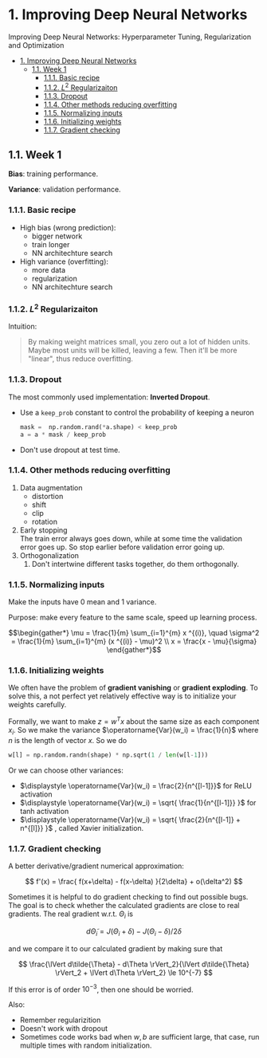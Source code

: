 # 1. Improving Deep Neural Networks

Improving Deep Neural Networks: Hyperparameter Tuning, Regularization and Optimization

- [1. Improving Deep Neural Networks](#1-improving-deep-neural-networks)
  - [1.1. Week 1](#11-week-1)
    - [1.1.1. Basic recipe](#111-basic-recipe)
    - [1.1.2. $L^2$ Regularizaiton](#112-l2-regularizaiton)
    - [1.1.3. Dropout](#113-dropout)
    - [1.1.4. Other methods reducing overfitting](#114-other-methods-reducing-overfitting)
    - [1.1.5. Normalizing inputs](#115-normalizing-inputs)
    - [1.1.6. Initializing weights](#116-initializing-weights)
    - [1.1.7. Gradient checking](#117-gradient-checking)

## 1.1. Week 1

**Bias**: training performance.

**Variance**: validation performance.

### 1.1.1. Basic recipe

- High bias (wrong prediction):
  - bigger network
  - train longer
  - NN architechture search
- High variance (overfitting):
  - more data
  - regularization
  - NN architechture search

### 1.1.2. $L^2$ Regularizaiton

Intuition:

> By making weight matrices small, you zero out a lot of hidden units. Maybe most units will be killed, leaving a few. Then it'll be more "linear", thus reduce overfitting.

### 1.1.3. Dropout

The most commonly used implementation: **Inverted Dropout**.

- Use a `keep_prob` constant to control the probability of keeping a neuron
  ```python
  mask =  np.random.rand(*a.shape) < keep_prob
  a = a * mask / keep_prob
  ```
- Don't use dropout at test time.

### 1.1.4. Other methods reducing overfitting

1. Data augmentation
   - distortion
   - shift
   - clip
   - rotation
1. Early stopping\
   The train error always goes down, while at some time the validation error goes up. So stop earlier before validation error going up.
1. Orthogonalization
   1. Don't intertwine different tasks together, do them orthogonally.

### 1.1.5. Normalizing inputs

Make the inputs have 0 mean and 1 variance.

Purpose: make every feature to the same scale, speed up learning process.

$$\begin{gather*}
  \mu = \frac{1}{m} \sum_{i=1}^{m} x ^{(i)}, \quad \sigma^2 = \frac{1}{m} \sum_{i=1}^{m} (x ^{(i)} - \mu)^2 \\
  x = \frac{x - \mu}{\sigma}
\end{gather*}$$

### 1.1.6. Initializing weights

We often have the problem of **gradient vanishing** or **gradient exploding**. To solve this, a not perfect yet relatively effective way is to initialize your weights carefully.

Formally, we want to make $z=w^T x$ about the same size as each component $x_i$. So we make the variance $\operatorname{Var}(w_i) = \frac{1}{n}$ where $n$ is the length of vector $x$. So we do
```python
w[l] = np.random.randn(shape) * np.sqrt(1 / len(w[l-1]))
```
Or we can choose other variances:

- $\displaystyle \operatorname{Var}(w_i) = \frac{2}{n^{[l-1]}}$ for ReLU activation
- $\displaystyle \operatorname{Var}(w_i) = \sqrt{ \frac{1}{n^{[l-1]}} }$ for tanh activation
- $\displaystyle \operatorname{Var}(w_i) = \sqrt{ \frac{2}{n^{[l-1]} + n^{[l]}} }$ , called Xavier initialization.

### 1.1.7. Gradient checking

A better derivative/gradient numerical approximation:

$$ f'(x) = \frac{ f(x+\delta) - f(x-\delta) }{2\delta} + o(\delta^2) $$

Sometimes it is helpful to do gradient checking to find out possible bugs. The goal is to check whether the calculated gradients are close to real gradients. The real gradient w.r.t. $\Theta_i$ is

$$ d\tilde{\Theta}_i = J(\Theta_i + \delta) - J(\Theta_i - \delta) / 2\delta$$

and we compare it to our calculated gradient by making sure that

$$ \frac{\lVert d\tilde{\Theta} - d\Theta \rVert_2}{\lVert d\tilde{\Theta} \rVert_2 + \lVert d\Theta \rVert_2} \le 10^{-7} $$

If this error is of order $10^{-3}$, then one should be worried.

Also:

- Remember regularizition
- Doesn't work with dropout
- Sometimes code works bad when $w,b$ are sufficient large, that case, run multiple times with random initialization.
